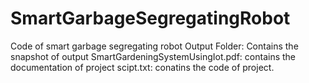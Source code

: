 # SmartGarbageSegregatingRobot
Code of smart garbage segregating robot
Output Folder: Contains the snapshot of output 
SmartGardeningSystemUsingIot.pdf: contains the documentation of project
scipt.txt: conatins the code of project.
